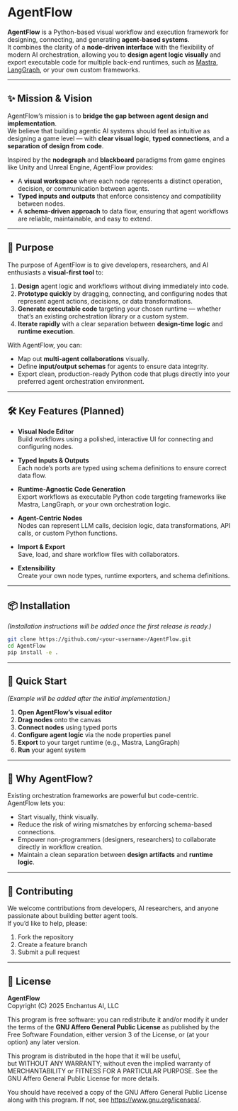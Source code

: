 # AgentFlow

**AgentFlow** is a Python-based visual workflow and execution framework for designing, connecting, and generating **agent-based systems**.  
It combines the clarity of a **node-driven interface** with the flexibility of modern AI orchestration, allowing you to **design agent logic visually** and export executable code for multiple back-end runtimes, such as [Mastra](https://github.com/mastra-ai/mastra), [LangGraph](https://github.com/langchain-ai/langgraph), or your own custom frameworks.

---

## ✨ Mission & Vision

AgentFlow’s mission is to **bridge the gap between agent design and implementation**.  
We believe that building agentic AI systems should feel as intuitive as designing a game level — with **clear visual logic**, **typed connections**, and a **separation of design from code**.

Inspired by the **nodegraph** and **blackboard** paradigms from game engines like Unity and Unreal Engine, AgentFlow provides:
- A **visual workspace** where each node represents a distinct operation, decision, or communication between agents.
- **Typed inputs and outputs** that enforce consistency and compatibility between nodes.
- A **schema-driven approach** to data flow, ensuring that agent workflows are reliable, maintainable, and easy to extend.

---

## 🎯 Purpose

The purpose of AgentFlow is to give developers, researchers, and AI enthusiasts a **visual-first tool** to:
1. **Design** agent logic and workflows without diving immediately into code.
2. **Prototype quickly** by dragging, connecting, and configuring nodes that represent agent actions, decisions, or data transformations.
3. **Generate executable code** targeting your chosen runtime — whether that’s an existing orchestration library or a custom system.
4. **Iterate rapidly** with a clear separation between **design-time logic** and **runtime execution**.

With AgentFlow, you can:
- Map out **multi-agent collaborations** visually.
- Define **input/output schemas** for agents to ensure data integrity.
- Export clean, production-ready Python code that plugs directly into your preferred agent orchestration environment.

---

## 🛠️ Key Features (Planned)

- **Visual Node Editor**  
  Build workflows using a polished, interactive UI for connecting and configuring nodes.

- **Typed Inputs & Outputs**  
  Each node’s ports are typed using schema definitions to ensure correct data flow.

- **Runtime-Agnostic Code Generation**  
  Export workflows as executable Python code targeting frameworks like Mastra, LangGraph, or your own orchestration logic.

- **Agent-Centric Nodes**  
  Nodes can represent LLM calls, decision logic, data transformations, API calls, or custom Python functions.

- **Import & Export**  
  Save, load, and share workflow files with collaborators.

- **Extensibility**  
  Create your own node types, runtime exporters, and schema definitions.

---

## 📦 Installation

*(Installation instructions will be added once the first release is ready.)*

```bash
git clone https://github.com/<your-username>/AgentFlow.git
cd AgentFlow
pip install -e .
```

---

## 🚀 Quick Start

*(Example will be added after the initial implementation.)*

1. **Open AgentFlow’s visual editor**
2. **Drag nodes** onto the canvas
3. **Connect nodes** using typed ports
4. **Configure agent logic** via the node properties panel
5. **Export** to your target runtime (e.g., Mastra, LangGraph)
6. **Run** your agent system

---

## 🧠 Why AgentFlow?

Existing orchestration frameworks are powerful but code-centric.  
AgentFlow lets you:
- Start visually, think visually.
- Reduce the risk of wiring mismatches by enforcing schema-based connections.
- Empower non-programmers (designers, researchers) to collaborate directly in workflow creation.
- Maintain a clean separation between **design artifacts** and **runtime logic**.

---

## 🤝 Contributing

We welcome contributions from developers, AI researchers, and anyone passionate about building better agent tools.  
If you’d like to help, please:
1. Fork the repository
2. Create a feature branch
3. Submit a pull request

---

## 📄 License

**AgentFlow**  
Copyright (C) 2025 Enchantus AI, LLC  

This program is free software: you can redistribute it and/or modify it under the terms of the **GNU Affero General Public License** as published by the Free Software Foundation, either version 3 of the License, or (at your option) any later version.

This program is distributed in the hope that it will be useful,  
but WITHOUT ANY WARRANTY; without even the implied warranty of  
MERCHANTABILITY or FITNESS FOR A PARTICULAR PURPOSE. See the  
GNU Affero General Public License for more details.

You should have received a copy of the GNU Affero General Public License  
along with this program. If not, see <https://www.gnu.org/licenses/>.
